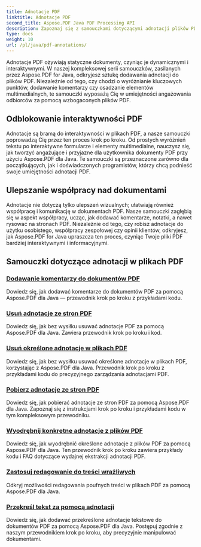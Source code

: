 ```yaml
---
title: Adnotacje PDF
linktitle: Adnotacje PDF
second_title: Aspose.PDF Java PDF Processing API
description: Zapoznaj się z samouczkami dotyczącymi adnotacji plików PDF za pomocą Aspose.PDF dla języka Java, dowiedz się, jak dodawać interaktywność, komentarze i inne funkcje do plików PDF.
type: docs
weight: 10
url: /pl/java/pdf-annotations/
---
```


Adnotacje PDF ożywiają statyczne dokumenty, czyniąc je dynamicznymi i interaktywnymi. W naszej kompleksowej serii samouczków, zasilanych przez Aspose.PDF for Java, odkryjesz sztukę dodawania adnotacji do plików PDF. Niezależnie od tego, czy chodzi o wyróżnianie kluczowych punktów, dodawanie komentarzy czy osadzanie elementów multimedialnych, te samouczki wyposażą Cię w umiejętności angażowania odbiorców za pomocą wzbogaconych plików PDF.

## Odblokowanie interaktywności PDF

Adnotacje są bramą do interaktywności w plikach PDF, a nasze samouczki poprowadzą Cię przez ten proces krok po kroku. Od prostych wyróżnień tekstu po interaktywne formularze i elementy multimedialne, nauczysz się, jak tworzyć angażujące i przyjazne dla użytkownika dokumenty PDF przy użyciu Aspose.PDF dla Java. Te samouczki są przeznaczone zarówno dla początkujących, jak i doświadczonych programistów, którzy chcą podnieść swoje umiejętności adnotacji PDF.

## Ulepszanie współpracy nad dokumentami

Adnotacje nie dotyczą tylko ulepszeń wizualnych; ułatwiają również współpracę i komunikację w dokumentach PDF. Nasze samouczki zagłębią się w aspekt współpracy, ucząc, jak dodawać komentarze, notatki, a nawet rysować na stronach PDF. Niezależnie od tego, czy robisz adnotacje do użytku osobistego, współpracy zespołowej czy opinii klientów, odkryjesz, jak Aspose.PDF for Java upraszcza ten proces, czyniąc Twoje pliki PDF bardziej interaktywnymi i informacyjnymi.

## Samouczki dotyczące adnotacji w plikach PDF
### [Dodawanie komentarzy do dokumentów PDF](./add-comments-pdf-documents/)
Dowiedz się, jak dodawać komentarze do dokumentów PDF za pomocą Aspose.PDF dla Java — przewodnik krok po kroku z przykładami kodu.
### [Usuń adnotacje ze stron PDF](./remove-annotations-pdf-pages/)
Dowiedz się, jak bez wysiłku usuwać adnotacje PDF za pomocą Aspose.PDF dla Java. Zawiera przewodnik krok po kroku i kod.
### [Usuń określone adnotacje w plikach PDF](./delete-specific-annotations-pdf-files/)
Dowiedz się, jak bez wysiłku usuwać określone adnotacje w plikach PDF, korzystając z Aspose.PDF dla Java. Przewodnik krok po kroku z przykładami kodu do precyzyjnego zarządzania adnotacjami PDF.
### [Pobierz adnotacje ze stron PDF](./retrieve-annotations-pdf-pages/)
Dowiedz się, jak pobierać adnotacje ze stron PDF za pomocą Aspose.PDF dla Java. Zapoznaj się z instrukcjami krok po kroku i przykładami kodu w tym kompleksowym przewodniku.
### [Wyodrębnij konkretne adnotacje z plików PDF](./extract-specific-annotation-pdfs/)
Dowiedz się, jak wyodrębnić określone adnotacje z plików PDF za pomocą Aspose.PDF dla Java. Ten przewodnik krok po kroku zawiera przykłady kodu i FAQ dotyczące wydajnej ekstrakcji adnotacji PDF.
### [Zastosuj redagowanie do treści wrażliwych](./apply-redaction-sensitive-content/)
Odkryj możliwości redagowania poufnych treści w plikach PDF za pomocą Aspose.PDF dla Java.
### [Przekreśl tekst za pomocą adnotacji](./strike-through-text-using-annotations/)
Dowiedz się, jak dodawać przekreślone adnotacje tekstowe do dokumentów PDF za pomocą Aspose.PDF dla Java. Postępuj zgodnie z naszym przewodnikiem krok po kroku, aby precyzyjnie manipulować dokumentami.
